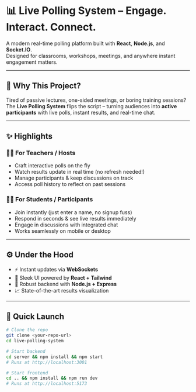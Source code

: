 # 📊 Live Polling System – Engage. Interact. Connect.

A modern real-time polling platform built with **React**, **Node.js**, and **Socket.IO**.  
Designed for classrooms, workshops, meetings, and anywhere instant engagement matters.

---

## 🎯 Why This Project?

Tired of passive lectures, one-sided meetings, or boring training sessions?  
The **Live Polling System** flips the script – turning audiences into **active participants** with live polls, instant results, and real-time chat.

---

## ✨ Highlights

### 👩‍🏫 For Teachers / Hosts
- Craft interactive polls on the fly  
- Watch results update in real time (no refresh needed!)  
- Manage participants & keep discussions on track  
- Access poll history to reflect on past sessions  

### 👨‍🎓 For Students / Participants
- Join instantly (just enter a name, no signup fuss)  
- Respond in seconds & see live results immediately  
- Engage in discussions with integrated chat  
- Works seamlessly on mobile or desktop  

---

## ⚙ Under the Hood
- ⚡ Instant updates via **WebSockets**  
- 🎨 Sleek UI powered by **React + Tailwind**  
- 🔐 Robust backend with **Node.js + Express**  
- 📈 State-of-the-art results visualization  

---

## 🚀 Quick Launch

```bash
# Clone the repo
git clone <your-repo-url>
cd live-polling-system

# Start backend
cd server && npm install && npm start
# Runs at http://localhost:3001

# Start frontend
cd .. && npm install && npm run dev
# Runs at http://localhost:5173
